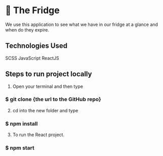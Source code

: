 # 🍔 The Fridge

We use this application to see what we have in our fridge at a glance and when do they expire.

## Technologies Used
SCSS
JavaScript
ReactJS

## Steps to run project locally

1. Open your terminal and then type

### $ git clone {the url to the GitHub repo}


2. cd into the new folder and type

### $ npm install


3. To run the React project.
### $ npm start




